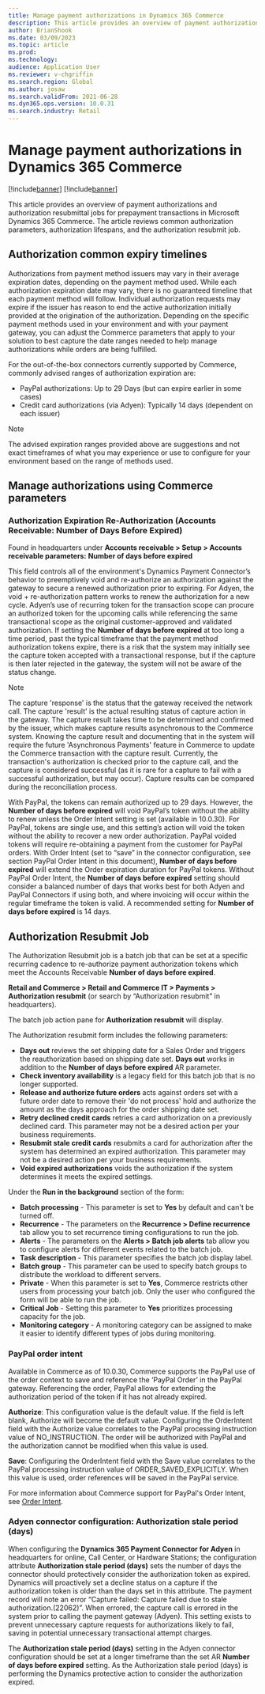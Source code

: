```yaml
---
title: Manage payment authorizations in Dynamics 365 Commerce
description: This article provides an overview of payment authorizations and authorization resubmittal jobs for prepayment transactions in Microsoft Dynamics 365 Commerce.
author: BrianShook
ms.date: 03/09/2023
ms.topic: article
ms.prod: 
ms.technology: 
audience: Application User
ms.reviewer: v-chgriffin
ms.search.region: Global
ms.author: josaw
ms.search.validFrom: 2021-06-28
ms.dyn365.ops.version: 10.0.31
ms.search.industry: Retail
---
```

# Manage payment authorizations in Dynamics 365 Commerce

[!include[banner](../includes/banner.md)]
[!include[banner](../includes/preview-banner.md)]

This article provides an overview of payment authorizations and authorization resubmittal jobs for prepayment transactions in Microsoft Dynamics 365 Commerce. The article reviews common authorization parameters, authorization lifespans, and the authorization resubmit job.

## Authorization common expiry timelines

Authorizations from payment method issuers may vary in their average expiration dates, depending on the payment method used. While each authorization expiration date may vary, there is no guaranteed timeline that each payment method will follow. Individual authorization requests may expire if the issuer has reason to end the active authorization initially provided at the origination of the authorization. Depending on the specific payment methods used in your environment and with your payment gateway, you can adjust the Commerce parameters that apply to your solution to best capture the date ranges needed to help manage authorizations while orders are being fulfilled.

For the out-of-the-box connectors currently supported by Commerce, commonly advised ranges of authorization expiration are:

- PayPal authorizations: Up to 29 Days (but can expire earlier in some cases)
- Credit card authorizations (via Adyen): Typically 14 days (dependent on each issuer)
  
> [!NOTE]
> The advised expiration ranges provided above are suggestions and not exact timeframes of what you may experience or use to configure for your environment based on the range of methods used.
  
## Manage authorizations using Commerce parameters

### Authorization Expiration Re-Authorization (Accounts Receivable: Number of Days Before Expired)

Found in headquarters under **Accounts receivable \> Setup \> Accounts receivable parameters:** **Number of days before expired**

This field controls all of the environment's Dynamics Payment Connector’s behavior to preemptively void and re-authorize an authorization against the gateway to secure a renewed authorization prior to expiring. For Adyen, the void + re-authorization pattern works to renew the authorization for a new cycle. Adyen’s use of recurring token for the transaction scope can procure an authorized token for the upcoming calls while referencing the same transactional scope as the original customer-approved and validated authorization. If setting the **Number of days before expired** at too long a time period, past the typical timeframe that the payment method authorization tokens expire, there is a risk that the system may initially see the capture token accepted with a transactional response, but if the capture is then later rejected in the gateway, the system will not be aware of the status change. 

>[!NOTE]
> The capture 'response' is the status that the gateway received the network call. The capture 'result' is the actual resulting status of capture action in the gateway. The capture result takes time to be determined and confirmed by the issuer, which makes capture results asynchronous to the Commerce system. Knowing the capture result and documenting that in the system will require the future 'Asynchronous Payments' feature in Commerce to update the Commerce transaction with the capture result. Currently, the transaction's authorization is checked prior to the capture call, and the capture is considered successful (as it is rare for a capture to fail with a successful authorization, but may occur). Capture results can be compared during the reconciliation process.

With PayPal, the tokens can remain authorized up to 29 days. However, the **Number of days before expired** will void PayPal’s token without the ability to renew unless the Order Intent setting is set (available in 10.0.30). For PayPal, tokens are single use, and this setting’s action will void the token without the ability to recover a new order authorization. PayPal voided tokens will require re-obtaining a payment from the customer for PayPal orders.  With Order Intent (set to “save” in the connector configuration, see section PayPal Order Intent in this document), **Number of days before expired** will extend the Order expiration duration for PayPal tokens. Without PayPal Order Intent, the **Number of days before expired** setting should consider a balanced number of days that works best for both Adyen and PayPal Connectors if using both, and where invoicing will occur within the regular timeframe the token is valid. A recommended setting for **Number of days before expired** is 14 days. 

## Authorization Resubmit Job

The Authorization Resubmit job is a batch job that can be set at a specific recurring cadence to re-authorize payment authorization tokens which meet the Accounts Receivable **Number of days before expired**.

**Retail and Commerce \> Retail and Commerce IT \> Payments \> Authorization resubmit** (or search by “Authorization resubmit” in headquarters).

The batch job action pane for **Authorization resubmit** will display.

The Authorization resubmit form includes the following parameters:

- **Days out** reviews the set shipping date for a Sales Order and triggers the reauthorization based on shipping date set. **Days out** works in addition to the **Number of days before expired** AR parameter.
- **Check inventory availability** is a legacy field for this batch job that is no longer supported.  
- **Release and authorize future orders** acts against orders set with a future order date to remove their 'do not process' hold and authorize the amount as the days approach for the order shipping date set.
- **Retry declined credit cards** retries a card authorization on a previously declined card. This parameter may not be a desired action per your business requirements.
- **Resubmit stale credit cards** resubmits a card for authorization after the system has determined an expired authorization. This parameter may not be a desired action per your business requirements.
- **Void expired authorizations** voids the authorization if the system determines it meets the expired settings.

Under the **Run in the background** section of the form:

- **Batch processing** - This parameter is set to **Yes** by default and can't be turned off.
- **Recurrence** - The parameters on the **Recurrence \> Define recurrence** tab allow you to set recurrence timing configurations to run the job.
- **Alerts** - The parameters on the **Alerts \> Batch job alerts** tab allow you to configure alerts for different events related to the batch job.
- **Task description** - This parameter specifies the batch job display label.
- **Batch group** - This parameter can be used to specify batch groups to distribute the workload to different servers.
- **Private** - When this parameter is set to **Yes**, Commerce restricts other users from processing your batch job. Only the user who configured the form will be able to run the job.
- **Critical Job** - Setting this parameter to **Yes** prioritizes processing capacity for the job.
- **Monitoring category** - A monitoring category can be assigned to make it easier to identify different types of jobs during monitoring.

### PayPal order intent

Available in Commerce as of 10.0.30, Commerce supports the PayPal use of the order context to save and reference the ‘PayPal Order’ in the PayPal gateway. Referencing the order, PayPal allows for extending the authorization period of the token if it has not already expired. 

**Authorize**: This configuration value is the default value. If the field is left blank, Authorize will become the default value. Configuring the OrderIntent field with the Authorize value correlates to the PayPal processing instruction value of NO_INSTRUCTION. The order will be authorized with PayPal and the authorization cannot be modified when this value is used.

**Save**: Configuring the OrderIntent field with the Save value correlates to the PayPal processing instruction value of ORDER_SAVED_EXPLICITLY. When this value is used, order references will be saved in the PayPal service.

For more information about Commerce support for PayPal's Order Intent, see [Order Intent](../paypal.md#order-intent).

### Adyen connector configuration: Authorization stale period (days)

When configuring the **Dynamics 365 Payment Connector for Adyen** in headquarters for online, Call Center, or Hardware Stations; the configuration attribute **Authorization stale period (days)** sets the number of days the connector should protectively consider the authorization token as expired. Dynamics will proactively set a decline status on a capture if the authorization token is older than the days set in this attribute. The payment record will note an error “Capture failed: Capture failed due to stale authorization.(22062)”. When errored, the capture call is errored in the system prior to calling the payment gateway (Adyen). This setting exists to prevent unnecessary capture requests for authorizations likely to fail, saving in potential unnecessary transactional attempt charges. 

The **Authorization stale period (days)** setting in the Adyen connector configuration should be set at a longer timeframe than the set AR **Number of days before expired** setting. As the Authorization stale period (days) is performing the Dynamics protective action to consider the authorization expired.
